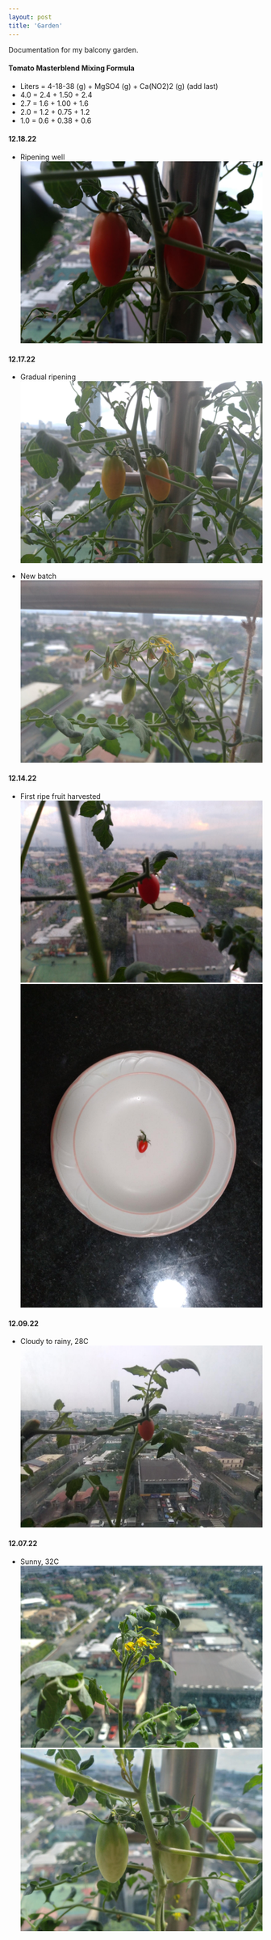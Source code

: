 ```yaml
---
layout: post
title: 'Garden'
---
```


Documentation for my balcony garden.

#### Tomato Masterblend Mixing Formula
- Liters = 4-18-38 (g) + MgSO4 (g) + Ca(NO2)2 (g) (add last)
- 4.0 = 2.4 + 1.50 + 2.4
- 2.7 = 1.6 + 1.00 + 1.6
- 2.0 = 1.2 + 0.75 + 1.2
- 1.0 = 0.6 + 0.38 + 0.6

#### 12.18.22
- Ripening well
![Ripening well](https://raw.githubusercontent.com/arneldy/arneldy.github.io/gh-pages/assets/img/projects/garden/20221218_170903.jpg)

#### 12.17.22
- Gradual ripening
![Gradual ripening](https://raw.githubusercontent.com/arneldy/arneldy.github.io/gh-pages/assets/img/projects/garden/20221217_103423.jpg)

- New batch
![New batch](https://raw.githubusercontent.com/arneldy/arneldy.github.io/gh-pages/assets/img/projects/garden/20221217_103434.jpg)

#### 12.14.22
- First ripe fruit harvested
![Ripe red](https://raw.githubusercontent.com/arneldy/arneldy.github.io/gh-pages/assets/img/projects/garden/20221214_172634.jpg)
![First harvest](https://raw.githubusercontent.com/arneldy/arneldy.github.io/gh-pages/assets/img/projects/garden/20221214_172759.jpg)

#### 12.09.22
- Cloudy to rainy, 28C
![First ripening](https://raw.githubusercontent.com/arneldy/arneldy.github.io/gh-pages/assets/img/projects/garden/20221209_103734.jpg)

#### 12.07.22
- Sunny, 32C
![Flowering](https://raw.githubusercontent.com/arneldy/arneldy.github.io/gh-pages/assets/img/projects/garden/20221207_103937.jpg)
![Ripening cherry tomatoes](https://raw.githubusercontent.com/arneldy/arneldy.github.io/gh-pages/assets/img//projects/garden/20221207_104006.jpg)